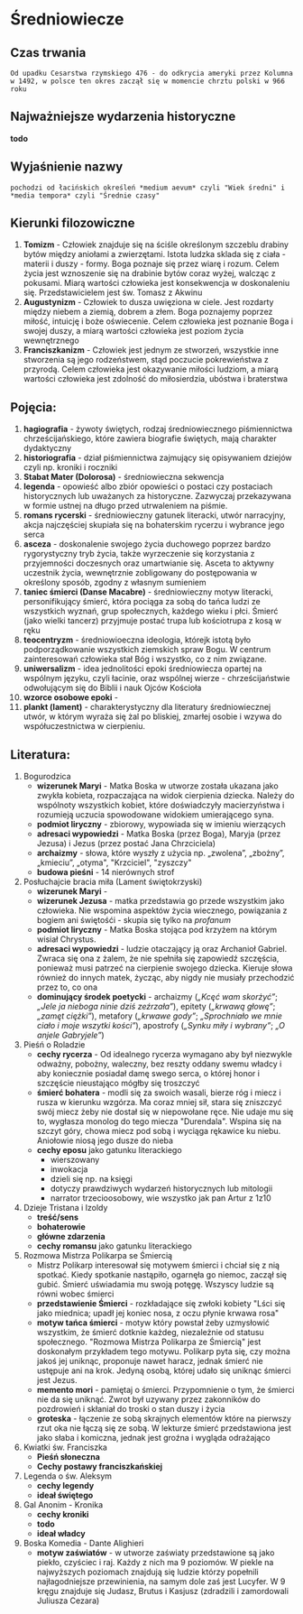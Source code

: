 # Średniowiecze
## Czas trwania
    Od upadku Cesarstwa rzymskiego 476 - do odkrycia ameryki przez Kolumna w 1492, w polsce ten okres zaczął się w momencie chrztu polski w 966 roku 
## Najważniejsze wydarzenia historyczne 
**todo**
## Wyjaśnienie nazwy
    pochodzi od łacińskich określeń *medium aevum* czyli "Wiek średni" i *media tempora* czyli "Średnie czasy" 
## Kierunki filozowiczne
   1. **Tomizm** - Człowiek znajduje się na ściśle określonym szczeblu drabiny bytów między aniołami a zwierzętami. Istota ludzka sklada się z ciała - materii i duszy - formy. Boga poznaje się przez wiarę i rozum. Celem życia jest wznoszenie się na drabinie bytów coraz wyżej, walcząc z pokusami. Miarą wartości człowieka jest konsekwencja w doskonaleniu się. Przedstawicielem jest św. Tomasz z Akwinu
   2. **Augustynizm** - Człowiek to dusza uwięziona w ciele. Jest rozdarty między niebem a ziemią, dobrem a złem. Boga poznajemy poprzez miłość, intuicję i boże oświecenie. Celem człowieka jest poznanie Boga i swojej duszy, a miarą wartości człowieka jest poziom życia wewnętrznego
   3. **Franciszkanizm** - Człowiek jest jednym ze stworzeń, wszystkie inne stworzenia są jego rodzeństwem, stąd poczucie pokrewieństwa z przyrodą. Celem człowieka jest okazywanie miłości ludziom, a miarą wartości człowieka jest zdolność do miłosierdzia, ubóstwa i braterstwa
## Pojęcia:
   1. **hagiografia** - żywoty świętych, rodzaj średniowiecznego piśmiennictwa chrześcijańskiego, które zawiera biografie świętych, mają charakter dydaktyczny
   2. **historiografia** - dział piśmiennictwa zajmujący się opisywaniem dziejów czyli np. kroniki i roczniki
   3. **Stabat Mater (Dolorosa)** - średniowieczna sekwencja  
   4. **legenda** - opowieść albo zbiór opowieści o postaci czy postaciach historycznych lub uważanych za historyczne. Zazwyczaj przekazywana w formie ustnej na długo przed utrwaleniem na piśmie.
   5. **romans rycerski** - średniowieczny gatunek literacki, utwór narracyjny, akcja najczęściej skupiała się na bohaterskim rycerzu i wybrance jego serca
   6. **asceza** - doskonalenie swojego życia duchowego poprzez bardzo rygorystyczny tryb życia, także wyrzeczenie się korzystania z przyjemności doczesnych oraz umartwianie się. Asceta to aktywny uczestnik życia, wewnętrznie zobligowany do postępowania w określony sposób, zgodny z własnym sumieniem
   7. **taniec śmierci (Danse Macabre)** - średniowieczny motyw literacki, personifikujący śmierć, która pociąga za sobą do tańca ludzi ze wszystkich wyznań, grup społecznych, każdego wieku i płci. Śmierć (jako wielki tancerz) przyjmuje postać trupa lub kościotrupa z kosą w ręku
   8. **teocentryzm** - średniowioeczna ideologia, którejk istotą było podporządkowanie wszystkich ziemskich spraw Bogu. W centrum zainteresowań człowieka stał Bóg i wszystko, co z nim związane.
   9. **uniwersalizm** - idea jednolitości epoki średniowiecza opartej na wspólnym języku, czyli łacinie, oraz wspólnej wierze - chrześcijaństwie odwołującym się do Biblii i nauk Ojców Kościoła
   10. **wzorce osobowe epoki** - 
   11. **plankt (lament)** - charakterystyczny dla literatury średniowiecznej utwór, w którym wyraża się żal po bliskiej, zmarłej osobie i wzywa do współuczestnictwa w cierpieniu. 
## Literatura:
   1. Bogurodzica
      - **wizerunek Maryi** - Matka Boska w utworze została ukazana jako zwykła kobieta, rozpaczająca na widok cierpienia dziecka. Należy do wspólnoty wszystkich kobiet, które doświadczyły macierzyństwa i rozumieją uczucia spowodowane widokiem umierającego syna.
      - **podmiot liryczny** - zbiorowy, wypowiada się w imieniu wierzących
      - **adresaci wypowiedzi** - Matka Boska (przez Boga), Maryja (przez Jezusa) i Jezus (przez postać Jana Chrzciciela) 
      - **archaizmy** - słowa, które wyszły z użycia np. „zwo­le­na”, „zboż­ny”, „kmie­ciu”, „oty­ma", "Krzciciel", "zyszczy"
      - **budowa pieśni** - 14 nierównych strof
   2. Posłuchajcie bracia miła (Lament świętokrzyski)
      - **wizerunek Maryi** - 
      - **wizerunek Jezusa** - matka przedstawia go przede wszystkim jako człowieka. Nie wspomina aspektów życia wiecznego, powiązania z bogiem ani świętośći - skupia się tylko na *profanum*
      - **podmiot liryczny** - Matka Boska stojąca pod krzyżem na którym wisiał Chrystus. 
      - **adresaci wypowiedzi** - ludzie otaczający ją oraz Archanioł Gabriel. Zwraca się ona z żalem, że nie spełniła się zapowiedź szczęścia, ponieważ musi patrzeć na cierpienie swojego dziecka. Kieruje słowa również do innych matek, życząc, aby nigdy nie musiały przechodzić przez to, co ona
      - **dominujący środek poetycki** - archaizmy (*„Kcęć wam skorżyć”*; *„Jele ja nieboga ninie dziś zeźrzała”*), epitety (*„krwawą głowę”*; *„zamęt ciężki”*), metafory (*„krwawe gody”*; *„Sprochniało we mnie ciało i moje wszytki kości”*), apostrofy (*„Synku miły i wybrany”*; *„O anjele Gabryjele”*) 
   3. Pieśń o Roladzie
      - **cechy rycerza** - Od idealnego rycerza wymagano aby był niezwykle odważny, pobożny, waleczny, bez reszty oddany swemu władcy i aby koniecznie posiadał damę swego serca, o której honor i szczęście nieustająco mógłby się troszczyć
      - **śmierć bohatera** - modli się za swoich wasali, bierze róg i miecz i rusza w kierunku wzgórza. Ma coraz mniej sił, stara się zniszczyć swój miecz żeby nie dostał się w niepowołane ręce. Nie udaje mu się to, wygłasza monolog do tego miecza "Durendala". Wspina się na szczyt góry, chowa miecz pod sobą i wyciąga rękawice ku niebu. Aniołowie niosą jego dusze do nieba
      - **cechy eposu** jako gatunku literackiego
        - wierszowany
        - inwokacja
        - dzieli się np. na księgi
        - dotyczy prawdziwych wydarzeń historycznych lub mitologii
        - narrator trzecioosobowy, wie wszystko jak pan Artur z 1z10
   4. Dzieje Tristana i Izoldy 
       - **treść/sens**
       - **bohaterowie**
       - **główne zdarzenia**
       - **cechy romansu** jako gatunku literackiego
   5. Rozmowa Mistrza Polikarpa se Śmiercią
      - Mistrz Polikarp interesował się motywem śmierci i chciał się z nią spotkać. Kiedy spotkanie nastąpiło, ogarnęła go niemoc, zaczął się gubić. Śmierć uświadamia mu swoją potęgę. Wszyscy ludzie są równi wobec śmierci
      - **przedstawienie Śmierci** - rozkładające się zwłoki kobiety "Lści się jako miednica; upadł jej koniec nosa, z oczu płynie krwawa rosa"
      - **motyw tańca śmierci** - motyw który powstał żeby uzmysłowić wszystkim, że śmierć dotknie każdeg, niezależnie od statusu społecznego. "Rozmowa Mistrza Polikarpa ze Śmiercią" jest doskonałym przykładem tego motywu. Polikarp pyta się, czy można jakoś jej uniknąc, proponuje nawet haracz, jednak śmierć nie ustępuje ani na krok. Jedyną osobą, której udało się uniknąc śmierci jest Jezus. 
      - **memento mori** - pamiętaj o śmierci. Przypomnienie o tym, że śmierci nie da się uniknąć. Zwrot był uzywany przez zakonników do pozdrowień i skłaniał do troski o stan duszy i życia
      - **groteska** - łączenie ze sobą skrajnych elementów które na pierwszy rzut oka nie łączą się ze sobą. W lekturze śmierć przedstawiona jest jako słaba i komiczna, jednak jest groźna i wygląda odrażająco
   6. Kwiatki św. Franciszka
       - **Pieśń słoneczna**
       - **Cechy postawy franciszkańskiej**
   7. Legenda o św. Aleksym
      - **cechy legendy**
      - **ideał świętego**
   8. Gal Anonim - Kronika
      - **cechy kroniki**
      - **todo**
      - **ideał władcy**
   9. Boska Komedia - Dante Alighieri
      <!-- - motyw ideału rycerza -->
      - **motyw zaświatów** - w utworze zaświaty przedstawione są jako piekło, czyściec i raj. Każdy z nich ma 9 poziomów. W piekle na najwyższych poziomach znajdują się ludzie którzy popełnili najłagodniejsze przewinienia, na samym dole zaś jest Lucyfer. W 9 kręgu znajduje się Judasz, Brutus i Kasjusz (zdradzili i zamordowali Juliusza Cezara)